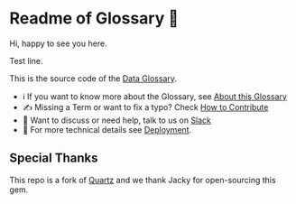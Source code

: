 # Readme of Glossary 🧠

Hi, happy to see you here.

Test line.

This is the source code of the [Data Glossary](https://glossary.airbyte.com).

* ℹ If you want to know more about the Glossary, see [About this Glossary](https://glossary.airbyte.com/term/about-this-glossary/)
* ✍ Missing a Term or want to fix a typo? Check [How to Contribute](https://glossary.airbyte.com/term/contribute-to-glossary/)
* 👀 Want to discuss or need help, talk to us on [Slack](https://slack.airbyte.com/)
* 🔨 For more technical details see [Deployment](deployment.md).

## Special Thanks
This repo is a fork of [Quartz](https://github.com/jackyzha0/quartz) and we thank Jacky for open-sourcing this gem.
